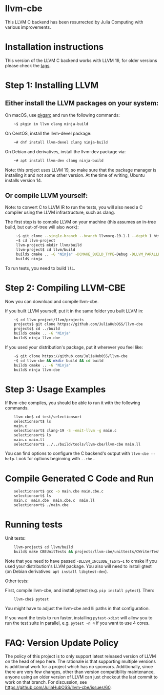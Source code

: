 llvm-cbe
========

This LLVM C backend has been resurrected by Julia Computing with various improvements.

Installation instructions
=========================

This version of the LLVM C backend works with LLVM 19, for older versions please check the [tags](https://github.com/JuliaHubOSS/llvm-cbe/tags).

Step 1: Installing LLVM
=======================

Either install the LLVM packages on your system:
--------------------------------------------

On macOS, use [pkgsrc](http://pkgsrc.joyent.com/install-on-osx/) and run the following commands:
```sh
    ~$ pkgin in llvm clang ninja-build
```

On CentOS, install the llvm-devel package:
```sh
    ~# dnf install llvm-devel clang ninja-build
```

On Debian and derivatives, install the llvm-dev package via:
```sh
    ~# apt install llvm-dev clang ninja-build
```

Note: this project uses LLVM 19, so make sure that the package manager is installing it and not some other version. At the time of writing, Ubuntu installs version 14.

Or compile LLVM yourself:
-----------------------------
Note: to convert C to LLVM IR to run the tests, you will also need a C compiler using the LLVM infrastructure, such as clang.

The first step is to compile LLVM on your machine
(this assumes an in-tree build, but out-of-tree will also work):

```sh
     ~$ git clone --single-branch --branch llvmorg-19.1.1 --depth 1 https://github.com/llvm/llvm-project.git
     ~$ cd llvm-project
     llvm-project$ mkdir llvm/build
     llvm-project$ cd llvm/build
     build$ cmake .. -G "Ninja" -DCMAKE_BUILD_TYPE=Debug -DLLVM_PARALLEL_LINK_JOBS=1
     build$ ninja
```
To run tests, you need to build `lli`.


Step 2: Compiling LLVM-CBE
==========================

Now you can download and compile llvm-cbe.

If you built LLVM yourself, put it in the same folder you built LLVM in:
```sh
    ~$ cd llvm-project/llvm/projects
    projects$ git clone https://github.com/JuliaHubOSS/llvm-cbe
    projects$ cd ../build
    build$ cmake .. -G "Ninja"
    build$ ninja llvm-cbe
```
If you used your distribution's package, put it wherever you feel like:
```sh
    ~$ git clone https://github.com/JuliaHubOSS/llvm-cbe
    ~$ cd llvm-cbe && mkdir build && cd build
    build$ cmake .. -G "Ninja"
    build$ ninja llvm-cbe
```
Step 3: Usage Examples
======================

If llvm-cbe compiles, you should be able to run it with the following commands.
```sh
    llvm-cbe$ cd test/selectionsort
    selectionsort$ ls
    main.c
    selectionsort$ clang-19 -S -emit-llvm -g main.c
    selectionsort$ ls
    main.c main.ll
    selectionsort$ ../../build/tools/llvm-cbe/llvm-cbe main.ll
```

You can find options to configure the C backend's output with `llvm-cbe --help`.
Look for options beginning with `--cbe-`.

Compile Generated C Code and Run
================================

```sh
    selectionsort$ gcc -o main.cbe main.cbe.c
    selectionsort$ ls
    main.c  main.cbe  main.cbe.c  main.ll
    selectionsort$ ./main.cbe
```

Running tests
=============

Unit tests:

```sh
    llvm-project$ cd llvm/build
    build$ make CBEUnitTests && projects/llvm-cbe/unittests/CWriterTest
```

Note that you need to have passed `-DLLVM_INCLUDE_TESTS=1` to cmake if you used
your distribution's LLVM package. You also will need to install gtest (on Debian
derivatives: `apt install libgtest-dev`).

Other tests:

First, compile llvm-cbe, and install pytest (e.g. `pip install pytest`). Then:

```sh
    llvm-cbe$ pytest
```

You might have to adjust the llvm-cbe and lli paths in that configuration.

If you want the tests to run faster, installing `pytest-xdist` will allow you to run the test suite in parallel, e.g. `pytest -n 4` if you want to use 4 cores.

FAQ: Version Update Policy
==========================

The policy of this project is to only support latest released version of LLVM on the head of repo here.
The rationale is that supporting multiple versions is additional work for a project which has no sponsors.
Additionally, since there are very few changes, other than version compatibility maintenance,
anyone using an older version of LLVM can just checkout the last commit to work on that branch.
For discussion, see https://github.com/JuliaHubOSS/llvm-cbe/issues/60.
